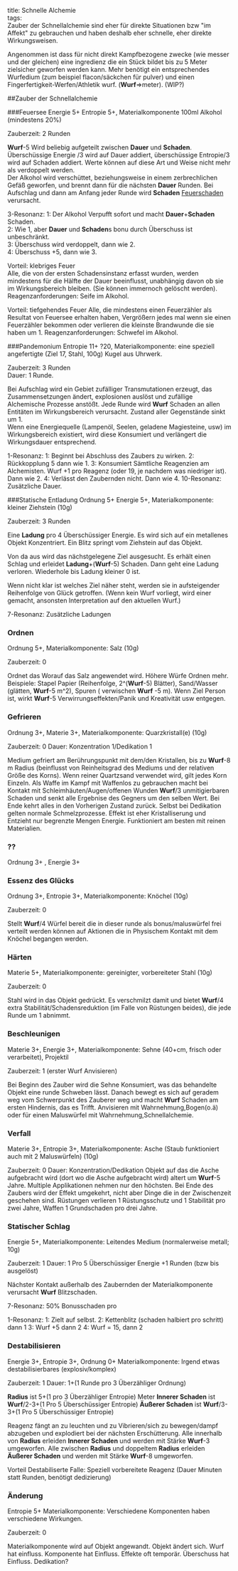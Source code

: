 title: Schnelle Alchemie  
tags:   
Zauber der Schnellalchemie sind eher für direkte Situationen bzw "im Affekt" zu gebrauchen und haben deshalb eher schnelle, eher direkte Wirkungsweisen.

Angenommen ist dass für nicht direkt Kampfbezogene zwecke (wie messer und der gleichen) eine ingredienz die ein Stück bildet bis zu 5 Meter zielsicher geworfen werden kann. Mehr benötigt ein entsprechendes Wurfedium (zum beispiel flacon/säckchen für pulver) und einen Fingerfertigkeit-Werfen/Athletik wurf. (**Wurf**=>meter). (WIP?)

##Zauber der Schnellalchemie

###Feuersee
Energie 5+ Entropie 5+, Materialkomponente 100ml Alkohol (mindestens 20%)

Zauberzeit: 2 Runden

**Wurf**-5 Wird beliebig aufgeteilt zwischen **Dauer** und **Schaden**.  
Überschüssige Energie /3 wird auf Dauer addiert, überschüssige Entropie/3 wird auf Schaden addiert. Werte können auf diese Art und Weise nicht mehr als verdoppelt werden.  
Der Alkohol wird verschüttet, beziehungsweise in einem zerbrechlichen Gefäß geworfen, und brennt dann für die nächsten **Dauer** Runden. Bei Aufschlag und dann am Anfang jeder Runde wird **Schaden** [Feuerschaden](damage#feuer) verursacht.   
  
3-Resonanz:
1: Der Alkohol Verpufft sofort und macht **Dauer**+**Schaden** Schaden.  
2: Wie 1, aber **Dauer** und **Schaden**s bonu durch Überschuss ist unbeschränkt.  
3: Überschuss wird verdoppelt, dann wie 2.  
4: Überschuss +5, dann wie 3.  
  
Vorteil: klebriges Feuer  
Alle, die von der ersten Schadensinstanz erfasst wurden, werden mindestens für die Hälfte der Dauer beeinflusst, unabhängig davon ob sie im Wirkungsbereich bleiben. (Sie können immernoch gelöscht werden). 
Reagenzanforderungen: Seife im Alkohol.  

Vorteil: tiefgehendes Feuer
Alle, die mindestens einen Feuerzähler als Resultat von Feuersee erhalten haben, Vergrößern jedes mal wenn sie einen Feuerzähler bekommen oder verlieren die kleinste Brandwunde die sie haben um 1.
Reagenzanforderungen: Schwefel im Alkohol.


###Pandemonium 
Entropie 11+ ?20, Materialkomponente: eine speziell angefertigte (Ziel 17, Stahl, 100g) Kugel aus Uhrwerk.

Zauberzeit: 3 Runden  
Dauer: 1 Runde.

Bei Aufschlag wird ein Gebiet zufälliger Transmutationen erzeugt, das Zusammensetzungen ändert, explosionen auslöst und zufällige Alchemische Prozesse anstößt. Jede Runde wird **Wurf** Schaden an allen Entitäten im Wirkungsbereich verursacht. Zustand aller Gegenstände sinkt um 1.   
Wenn eine Energiequelle (Lampenöl, Seelen, geladene Magiesteine, usw) im Wirkungsbereich existiert, wird diese Konsumiert und verlängert die Wirkungsdauer entsprechend. 

1-Resonanz:
1: Beginnt bei Abschluss des Zaubers zu wirken.
2: Rückkopplung 5 dann wie 1.
3: Konsumiert Sämtliche Reagenzien am Alchemisten. Wurf +1 pro Reagenz (oder 19, je nachdem was niedriger ist). Dann wie 2.
4: Verlässt den Zaubernden nicht. Dann wie 4.
10-Resonanz: 
Zusätzliche Dauer.


###Statische Entladung
Ordnung 5+ Energie 5+, Materialkomponente: kleiner Ziehstein (10g)

Zauberzeit: 3 Runden

Eine **Ladung** pro 4 Überschüssiger Energie.
Es wird sich auf ein metallenes Objekt Konzentriert. Ein Blitz springt vom Ziehstein auf das Objekt.

Von da aus wird das nächstgelegene Ziel ausgesucht. Es erhält einen Schlag und erleidet **Ladung**+(**Wurf**-5) Schaden. Dann geht eine Ladung verloren. Wiederhole bis Ladung kleiner 0 ist.

Wenn nicht klar ist welches Ziel näher steht, werden sie in aufsteigender Reihenfolge von Glück getroffen. (Wenn kein Wurf vorliegt, wird einer gemacht, ansonsten Interpretation auf den aktuellen Wurf.)

7-Resonanz:
Zusätzliche Ladungen


### Ordnen
Ordnung 5+, Materialkomponente: Salz (10g)

Zauberzeit: 0

Ordnet das Worauf das Salz angewendet wird. Höhere Würfe Ordnen mehr. Beispiele: Stapel Papier (Reihenfolge, 2^(**Wurf**-5) Blätter), Sand/Wasser (glätten, **Wurf**-5 m^2), Spuren ( verwischen **Wurf** -5 m). Wenn Ziel Person ist, wirkt **Wurf**-5 Verwirrungseffekten/Panik und Kreativität usw entgegen.

### Gefrieren
Ordnung 3+, Materie 3+, Materialkomponente: Quarzkristall(e) (10g)

Zauberzeit: 0
Dauer: Konzentration 1/Dedikation 1

Medium gefriert am Berührungspunkt mit dem/den Kristallen, bis zu **Wurf**-8 m Radius (beinflusst von Reinheitsgrad des Mediums und der relativen Größe des Korns). Wenn reiner Quartzsand verwendet wird, gilt jedes Korn Einzeln. Als Waffe im Kampf mit Waffenlos zu gebrauchen macht bei Kontakt mit Schleimhäuten/Augen/offenen Wunden **Wurf**/3 unmitigierbaren Schaden und senkt alle Ergebnise des Gegners um den selben Wert. Bei Ende kehrt alles in den Vorherigen Zustand zurück. Selbst bei Dedikation gelten normale Schmelzprozesse. Effekt ist eher Kristalliserung und Entzieht nur begrenzte Mengen Energie. Funktioniert am besten mit reinen Materialien.

### ??
Ordnung 3+ , Energie 3+

### Essenz des Glücks
Ordnung 3+, Entropie 3+, Materialkomponente: Knöchel (10g)

Zauberzeit: 0

Stellt **Wurf**/4 Würfel bereit die in dieser runde als bonus/maluswürfel frei verteilt werden können auf Aktionen die in Physischem Kontakt mit dem Knöchel begangen werden.

### Härten
Materie 5+, Materialkomponente: gereinigter, vorbereiteter Stahl (10g)

Zauberzeit: 0

Stahl wird in das Objekt gedrückt. Es verschmilzt damit und bietet **Wurf**/4 extra Stabilität/Schadensreduktion (im Falle von Rüstungen beides), die jede Runde um 1 abnimmt.

### Beschleunigen
Materie 3+, Energie 3+, Materialkomponente: Sehne (40+cm, frisch oder verarbeitet), Projektil 

Zauberzeit: 1 (erster Wurf Anvisieren)

Bei Beginn des Zauber wird die Sehne Konsumiert, was das behandelte Objekt eine runde Schweben lässt. Danach bewegt es sich auf geradem weg vom Schwerpunkt des Zauberer weg und macht **Wurf** Schaden am ersten Hindernis, das es Trifft. Anvisieren mit Wahrnehmung,Bogen(o.ä) oder für einen Maluswürfel mit Wahrnehmung,Schnellalchemie.

### Verfall
Materie 3+, Entropie 3+, Materialkomponente: Asche (Staub funktioniert auch mit 2 Maluswürfeln) (10g)

Zauberzeit: 0
Dauer: Konzentration/Dedikation
Objekt auf das die Asche aufgebracht wird (dort wo die Asche aufgebracht wird) altert um **Wurf**-5 Jahre. Multiple Applikationen nehmen nur den höchsten. Bei Ende des Zaubers wird der Effekt umgekehrt, nicht aber Dinge die in der Zwischenzeit geschehen sind. Rüstungen verlieren 1 Rüstungsschutz und 1 Stabilität pro zwei Jahre, Waffen 1 Grundschaden pro drei Jahre.

### Statischer Schlag
Energie 5+, Materialkomponente: Leitendes Medium (normalerweise metall; 10g)

Zauberzeit: 1
Dauer: 1 Pro 5 Überschüssiger Energie +1 Runden (bzw bis ausgelöst)

Nächster Kontakt außerhalb des Zaubernden der Materialkomponente verursacht **Wurf** Blitzschaden.

7-Resonanz:
50% Bonusschaden pro

1-Resonanz:
1: Zielt auf selbst.
2: Kettenblitz (schaden halbiert pro schritt) dann 1
3: Wurf +5 dann 2
4: Wurf = 15, dann 2

### Destabilisieren
Energie 3+, Entropie 3+, Ordnung 0+ Materialkomponente: Irgend etwas destabilisierbares (explosiv/komplex)

Zauberzeit: 1
Dauer: 1+(1 Runde pro 3 Überzähliger Ordnung)

**Radius** ist 5+(1 pro 3 Überzähliger Entropie) Meter
**Innerer Schaden** ist **Wurf**/2-3+(1 Pro 5 Überschüssiger Entropie)
**Äußerer Schaden** ist **Wurf**/3-3+(1 Pro 5 Überschüssiger Entropie)


Reagenz fängt an zu leuchten und zu Vibrieren/sich zu bewegen/dampf abzugeben und explodiert bei der nächsten Erschütterung.
Alle innerhalb von **Radius** erleiden **Innerer Schaden** und werden mit Stärke **Wurf**-3 umgeworfen.
Alle zwischen **Radius** und doppeltem **Radius** erleiden **Äußerer Schaden** und werden mit Stärke **Wurf**-8 umgeworfen.

Vorteil Destabiliserte Falle: Speziell vorbereitete Reagenz (Dauer Minuten statt Runden, benötigt dedizierung)

### Änderung
Entropie 5+ Materialkomponente: Verschiedene Komponenten haben verschiedene Wirkungen.

Zauberzeit: 0

Materialkomponente wird auf Objekt angewandt. Objekt ändert sich. Wurf hat einfluss. Komponente hat Einfluss. Effekte oft temporär. Überschuss hat Einfluss. Dedikation?
